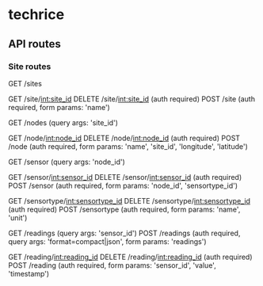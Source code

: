 # techrice

## API routes

### Site routes
GET /sites

GET /site/<int:site_id>
DELETE /site/<int:site_id> (auth required)
POST /site (auth required, form params: 'name')

GET /nodes (query args: 'site_id')

GET /node/<int:node_id>
DELETE /node/<int:node_id> (auth required)
POST /node (auth required, form params: 'name', 'site_id', 'longitude', 'latitude')

GET /sensor (query args: 'node_id')

GET /sensor/<int:sensor_id>
DELETE /sensor/<int:sensor_id> (auth required)
POST /sensor (auth required, form params: 'node_id', 'sensortype_id')

GET /sensortype/<int:sensortype_id>
DELETE /sensortype/<int:sensortype_id> (auth required)
POST /sensortype (auth required, form params: 'name', 'unit')

GET /readings (query args: 'sensor_id')
POST /readings (auth required, query args: 'format=compact|json', form params: 'readings')

GET /reading/<int:reading_id>
DELETE /reading/<int:reading_id> (auth required)
POST /reading (auth required, form params: 'sensor_id', 'value', 'timestamp')
